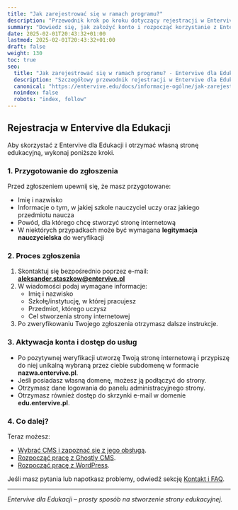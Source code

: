 ```yaml
---
title: "Jak zarejestrować się w ramach programu?"
description: "Przewodnik krok po kroku dotyczący rejestracji w Entervive dla Edukacji."
summary: "Dowiedz się, jak założyć konto i rozpocząć korzystanie z Entervive dla Edukacji."
date: 2025-02-01T20:43:32+01:00
lastmod: 2025-02-01T20:43:32+01:00
draft: false
weight: 130
toc: true
seo:
  title: "Jak zarejestrować się w ramach programu? - Entervive dla Edukacji"
  description: "Szczegółowy przewodnik rejestracji w Entervive dla Edukacji – krok po kroku."
  canonical: "https://entervive.edu/docs/informacje-ogólne/jak-zarejestrować-się-w-ramach-programu"
  noindex: false
  robots: "index, follow"
---
```


## Rejestracja w Entervive dla Edukacji

Aby skorzystać z Entervive dla Edukacji i otrzymać własną stronę edukacyjną, wykonaj poniższe kroki.

### 1. Przygotowanie do zgłoszenia

Przed zgłoszeniem upewnij się, że masz przygotowane:

- Imię i nazwisko
- Informacje o tym, w jakiej szkole nauczyciel uczy oraz jakiego przedmiotu naucza
- Powód, dla którego chcę stworzyć stronę internetową
- W niektórych przypadkach może być wymagana **legitymacja nauczycielska** do weryfikacji

### 2. Proces zgłoszenia

1. Skontaktuj się bezpośrednio poprzez e-mail: **aleksander.staszkow@entervive.pl**
2. W wiadomości podaj wymagane informacje:
   - Imię i nazwisko
   - Szkołę/instytucję, w której pracujesz
   - Przedmiot, którego uczysz
   - Cel stworzenia strony internetowej
3. Po zweryfikowaniu Twojego zgłoszenia otrzymasz dalsze instrukcje.

### 3. Aktywacja konta i dostęp do usług

- Po pozytywnej weryfikacji utworzę Twoją stronę internetową i przypiszę do niej unikalną wybraną przez ciebie subdomenę w formacie **nazwa.entervive.pl**.
- Jeśli posiadasz własną domenę, możesz ją podłączyć do strony.
- Otrzymasz dane logowania do panelu administracyjnego strony.
- Otrzymasz również dostęp do skrzynki e-mail w domenie **edu.entervive.pl**.

### 4. Co dalej?

Teraz możesz:

- [Wybrać CMS i zapoznać się z jego obsługą](/docs/informacje-ogólne/jaki-cms-wybrać/).
- [Rozpocząć pracę z Ghostly CMS](/docs/ghostly-cms/).
- [Rozpocząć pracę z WordPress](/docs/wordpress/).

Jeśli masz pytania lub napotkasz problemy, odwiedź sekcję [Kontakt i FAQ](/docs/informacje-ogólne/kontakt-i-faq/).

---

_Entervive dla Edukacji – prosty sposób na stworzenie strony edukacyjnej._
